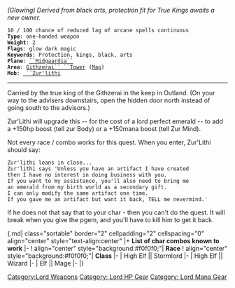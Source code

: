 *(Glowing) Derived from black arts, protection fit for True Kings awaits
a new owner.*

`10 / 100 chance of reduced lag of arcane spells continuous`  
**`Type`**`: one-handed weapon`  
**`Weight`**`: 2`  
**`Flags`**`: glow dark magic`  
**`Keywords`**`: Protection, kings, black, arts`  
**`Plane`**`: `[` ``Midgaardia`` `](:Category:Midgaardia.md "wikilink")  
**`Area`**`: `[`Githzerai`` ``Tower`](:Category:_Githzerai_Tower.md "wikilink")` (`[`Map`](Githzerai_Tower_Map.md "wikilink")`)`  
**`Mob`**`: `[` ``Zur'lithi`](Zur'lithi_.md "wikilink")` `  

------------------------------------------------------------------------

Carried by the true king of the Githzerai in the keep in Outland. (On
your way to the advisers downstairs, open the hidden door north instead
of going south to the advisors.)

Zur'Lithi will upgrade this -- for the cost of a lord perfect emerald --
to add a +150hp boost (tell zur Body) or a +150mana boost (tell Zur
Mind).

Not every race / combo works for this quest. When you enter, Zur'Lithi
should say:

`Zur'lithi leans in close...`  
`Zur'lithi says 'Unless you have an artifact I have created`  
`then I have no interest in doing business with you.`  
`If you want to my assistance, you'll also need to bring me`  
`an emerald from my birth world as a secondary gift.`  
`I can only modify the same artifact one time.`  
`If you gave me an artifact but want it back, TELL me nevermind.'`

If he does not that say that to your char - then you can't do the quest.
It will break when you give the pgem, and you'll have to kill him to get
it back.

{.md\| class="sortable" border="2" cellpadding="2" cellspacing="0"
align="center" style="text-align:center" \|+ **List of char combos known
to work** \|- ! align="center" style="background:#f0f0f0;"\| **Race** !
align="center" style="background:#f0f0f0;"\| **Class** \|- \| High Elf
\|\| Stormlord \|- \| High Elf \|\| Wizard \|- \| Elf \|\| Mage \|- \|}

[Category:Lord Weapons](Category:Lord_Weapons "wikilink") [Category:
Lord HP Gear](Category:_Lord_HP_Gear "wikilink") [Category: Lord Mana
Gear](Category:_Lord_Mana_Gear "wikilink")
